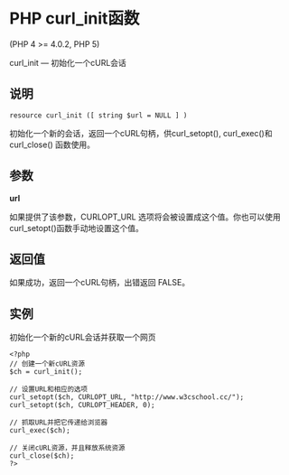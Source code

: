 # PHP curl_init函数



(PHP 4 &gt;= 4.0.2, PHP 5)

curl_init — 初始化一个cURL会话

## 说明

```
resource curl_init ([ string $url = NULL ] )

```

初始化一个新的会话，返回一个cURL句柄，供curl_setopt(), curl_exec()和curl_close() 函数使用。

## 参数

**url**

如果提供了该参数，CURLOPT_URL 选项将会被设置成这个值。你也可以使用curl_setopt()函数手动地设置这个值。

## 返回值

如果成功，返回一个cURL句柄，出错返回 FALSE。

## 实例

初始化一个新的cURL会话并获取一个网页

```
<?php
// 创建一个新cURL资源
$ch = curl_init();

// 设置URL和相应的选项
curl_setopt($ch, CURLOPT_URL, "http://www.w3cschool.cc/");
curl_setopt($ch, CURLOPT_HEADER, 0);

// 抓取URL并把它传递给浏览器
curl_exec($ch);

// 关闭cURL资源，并且释放系统资源
curl_close($ch);
?>

```



